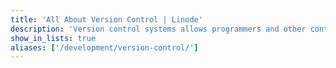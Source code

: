 ```yaml
---
title: 'All About Version Control | Linode'
description: 'Version control systems allows programmers and other content producers to collaborate on projects of various types, such as software development or document management. These guides provide an introduction to popular open source version control systems, along with practical examples of their configuration and use in production environments.'
show_in_lists: true
aliases: ['/development/version-control/']
---
```


